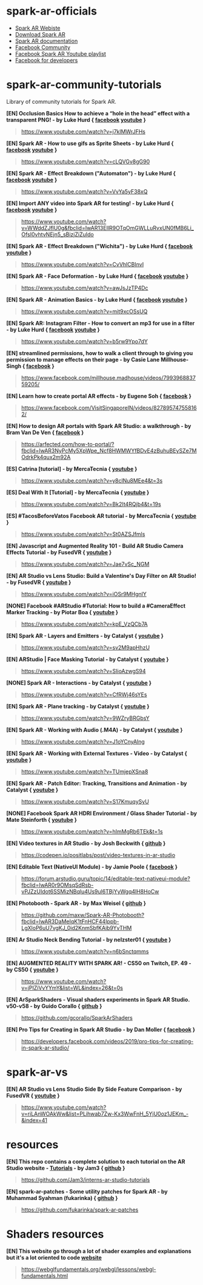 # spark-ar-officials
- [Spark AR Webiste](https://www.sparkar.com/ar-studio/)
- [Download Spark AR](https://www.sparkar.com/ar-studio/download)
- [Spark AR documentation](https://www.sparkar.com/ar-studio/learn/documentation/before-you-start)
- [Facebook Community](https://www.facebook.com/groups/SparkARcommunity)
- [Facebook Spark AR Youtube playlist](https://www.youtube.com/watch?v=w0JlBamTUVs&list=PLb0IAmt7-GS3YTAnK4PkLCAuB1niVQKhy)
- [Facebook for developers](https://developers.facebook.com/videos/spark-ar-studio/)
# spark-ar-community-tutorials
Library of community tutorials for Spark AR.

**[EN] Occlusion Basics How to achieve a “hole in the head” effect with a transparent PNG! - by Luke Hurd { [facebook](https://www.facebook.com/lukejhurd/) [youtube](https://www.youtube.com/channel/UCO6QRYjZfbYcdwwHv5vmf3Q) }**
>https://www.youtube.com/watch?v=j7klMWrJFHs

**[EN] Spark AR - How to use gifs as Sprite Sheets - by Luke Hurd { [facebook](https://www.facebook.com/lukejhurd/) [youtube](https://www.youtube.com/channel/UCO6QRYjZfbYcdwwHv5vmf3Q) }**
>https://www.youtube.com/watch?v=cLQVGv8gG90

**[EN] Spark AR - Effect Breakdown ("Automaton") - by Luke Hurd { [facebook](https://www.facebook.com/lukejhurd/) [youtube](https://www.youtube.com/channel/UCO6QRYjZfbYcdwwHv5vmf3Q) }**
>https://www.youtube.com/watch?v=VvYa5yF38xQ

**[EN] Import ANY video into Spark AR for testing! - by Luke Hurd { [facebook](https://www.facebook.com/lukejhurd/) [youtube](https://www.youtube.com/channel/UCO6QRYjZfbYcdwwHv5vmf3Q) }**
>https://www.youtube.com/watch?v=WWddZJflU0g&fbclid=IwAR13EIlR9OTqOmGWLLuRvxUN0fMB6Li_OfsI0vhtvNEjn5_sBizjZiZuIdo

**[EN] Spark AR - Effect Breakdown ("Wichita") - by Luke Hurd { [facebook](https://www.facebook.com/lukejhurd/) [youtube](https://www.youtube.com/channel/UCO6QRYjZfbYcdwwHv5vmf3Q) }**
>https://www.youtube.com/watch?v=CvVhlCBInvI

**[EN] Spark AR - Face Deformation - by Luke Hurd { [facebook](https://www.facebook.com/lukejhurd/) [youtube](https://www.youtube.com/channel/UCO6QRYjZfbYcdwwHv5vmf3Q) }**
>https://www.youtube.com/watch?v=awJsJzTP4Dc

**[EN] Spark AR - Animation Basics - by Luke Hurd { [facebook](https://www.facebook.com/lukejhurd/) [youtube](https://www.youtube.com/channel/UCO6QRYjZfbYcdwwHv5vmf3Q) }**
>https://www.youtube.com/watch?v=mit9xcOSsUQ

**[EN] Spark AR: Instagram Filter - How to convert an mp3 for use in a filter - by Luke Hurd { [facebook](https://www.facebook.com/lukejhurd/) [youtube](https://www.youtube.com/channel/UCO6QRYjZfbYcdwwHv5vmf3Q) }**
>https://www.youtube.com/watch?v=b5rw9Ypo7dY

**[EN] streamlined permissions, how to walk a client through to giving you permission to manage effects on their page - by ‎Casie Lane Millhouse-Singh‎ { [facebook](https://www.facebook.com/millhouse.madhouse) }**
>https://www.facebook.com/millhouse.madhouse/videos/799396883759205/

**[EN] Learn how to create portal AR effects - by Eugene Soh { [facebook](https://www.facebook.com/EugeneSoh) }**
>https://www.facebook.com/VisitSingaporeIN/videos/827895747558162/

**[EN] How to design AR portals with Spark AR Studio: a walkthrough - by Bram Van De Ven { [facebook](https://www.facebook.com/vandevenbram) }**
>https://arfected.com/how-to-portal/?fbclid=IwAR3NyPcMy5XpWpe_Ncf8HWMWYfBDvE4zBuhuBEySZe7MOdrkPk4qux2m92A

**[ES] Catrina [tutorial] - by MercaTecnia { [youtube](https://www.youtube.com/channel/UCA2Um04KZBuwieSPcNWA6IA) }**
>https://www.youtube.com/watch?v=y8clNu8MEe4&t=3s

**[ES] Deal With It [Tutorial] - by MercaTecnia { [youtube](https://www.youtube.com/channel/UCA2Um04KZBuwieSPcNWA6IA) }**
>https://www.youtube.com/watch?v=Bk2It4RQjb4&t=19s

**[ES] #TacosBeforeVatos Facebook AR tutorial - by MercaTecnia { [youtube](https://www.youtube.com/channel/UCA2Um04KZBuwieSPcNWA6IA) }**
>https://www.youtube.com/watch?v=St0AZSJfmls

**[EN] Javascript and Augmented Reality 101 - Build AR Studio Camera Effects Tutorial - by FusedVR  { [youtube](https://www.youtube.com/channel/UCLO98KHpNx6JwsdnH04l9yQ) }**
>https://www.youtube.com/watch?v=Jae7vSc_NGM

**[EN] AR Studio vs Lens Studio: Build a Valentine's Day Filter on AR Studio! - by FusedVR { [youtube](https://www.youtube.com/channel/UCLO98KHpNx6JwsdnH04l9yQ) }**
>https://www.youtube.com/watch?v=iOSr9MHgnlY

**[NONE] Facebook #ARStudio #Tutorial: How to build a #CameraEffect Marker Tracking - by Piotar Boa { [youtube](https://www.youtube.com/channel/UCrHxwdJ7qbLrV2IoKhZFLvA) }**
>https://www.youtube.com/watch?v=kpE_VzQCb7A

**[EN] Spark AR - Layers and Emitters - by Catalyst { [youtube](https://www.youtube.com/channel/UC3zmATtNhDuYOketH1zF5sw) }**
>https://www.youtube.com/watch?v=sv2M9apHhzU

**[EN] ARStudio | Face Masking Tutorial - by Catalyst { [youtube](https://www.youtube.com/channel/UC3zmATtNhDuYOketH1zF5sw) }**
>https://www.youtube.com/watch?v=SIioAzwgS94

**[NONE] Spark AR - Interactions - by Catalyst { [youtube](https://www.youtube.com/channel/UC3zmATtNhDuYOketH1zF5sw) }**
>https://www.youtube.com/watch?v=CfRWj46sYEs

**[EN] Spark AR - Plane tracking - by Catalyst { [youtube](https://www.youtube.com/channel/UC3zmATtNhDuYOketH1zF5sw) }**
>https://www.youtube.com/watch?v=9WZryBRGbsY

**[EN] Spark AR - Working with Audio (.M4A) - by Catalyst { [youtube](https://www.youtube.com/channel/UC3zmATtNhDuYOketH1zF5sw) }**
>https://www.youtube.com/watch?v=J1oYCnyAlng

**[EN] Spark AR - Working with External Textures - Video - by Catalyst { [youtube](https://www.youtube.com/channel/UC3zmATtNhDuYOketH1zF5sw) }**
>https://www.youtube.com/watch?v=TUmjepXSna8

**[EN] Spark AR - Patch Editor: Tracking, Transitions and Animation - by Catalyst { [youtube](https://www.youtube.com/channel/UC3zmATtNhDuYOketH1zF5sw) }**
>https://www.youtube.com/watch?v=S17KmuqySyU

**[NONE] Facebook Spark AR HDRI Environment / Glass Shader Tutorial - by Mate Steinforth { [youtube](https://www.youtube.com/channel/UC_UWZmb_sTIa4LsQKAvNTQw) }**
>https://www.youtube.com/watch?v=hImMgRb6TEk&t=1s

**[EN] Video textures in AR Studio - by Josh Beckwith { [github](https://github.com/positlabs) }**
>https://codepen.io/positlabs/post/video-textures-in-ar-studio

**[EN] Editable Text (NativeUI Module) - by Jamie Poole { [facebook](https://www.facebook.com/genericbox) }**
>https://forum.arstudio.guru/topic/14/editable-text-nativeui-module?fbclid=IwAR0r9OMsqSdRsb-vPJZzUIdot6SSMizNBqlu4Us9ul6TBjYyWgq4lH8HoCw

**[EN] Photobooth - Spark AR - by Max Weisel { [github](https://github.com/maxw) }**
>https://github.com/maxw/Spark-AR-Photobooth?fbclid=IwAR3DaMeIqK1tFnHCF44Ippb-LgXloP6uU7vgKJ_0id2KnmSbfKAib9YvTHM

**[EN] Ar Studio Neck Bending Tutorial - by nelzster01 { [youtube](https://www.youtube.com/channel/UC3QEf4drxGXa13GFzQ1DADw) }**
>https://www.youtube.com/watch?v=n6bSnctqmms

**[EN] AUGMENTED REALITY WITH SPARK AR! - CS50 on Twitch, EP. 49 - by CS50 { [youtube](https://www.youtube.com/user/cs50tv/featured) }**
>https://www.youtube.com/watch?v=jPIZiVvYYmY&list=WL&index=26&t=0s

**[EN] ArSparkShaders - Visual shaders experiments in Spark AR Studio. v50-v58 - by Guido Corallo { [github](https://github.com/gcorallo) }**
>https://github.com/gcorallo/SparkArShaders

**[EN] Pro Tips for Creating in Spark AR Studio - by Dan Moller { [facebook](https://www.facebook.com/danmoller) }**
>https://developers.facebook.com/videos/2019/pro-tips-for-creating-in-spark-ar-studio/

# spark-ar-vs

**[EN] AR Studio vs Lens Studio Side By Side Feature Comparison - by FusedVR { [youtube](https://www.youtube.com/channel/UCLO98KHpNx6JwsdnH04l9yQ) }**
>https://www.youtube.com/watch?v=riLAnWOAkWw&list=PLihwab7Zw-Kx3WwFnH_5YjU0oz1JEKm_-&index=41

# resources

**[EN] This repo contains a complete solution to each tutorial on the AR Studio website - [Tutorials](https://developers.facebook.com/docs/ar-studio) - by Jam3 { [github](https://github.com/Jam3) }**
>https://github.com/Jam3/interns-ar-studio-tutorials


**[EN] spark-ar-patches - Some utility patches for Spark AR - by Muhammad Syahman (fukarinka) { [github](https://github.com/fukarinka) }**
>https://github.com/fukarinka/spark-ar-patches

# Shaders resources
**[EN] This website go through a lot of shader examples and explanations but it's a lot oriented to code [website](https://webglfundamentals.org/webgl/lessons/webgl-fundamentals.html)**
>https://webglfundamentals.org/webgl/lessons/webgl-fundamentals.html
